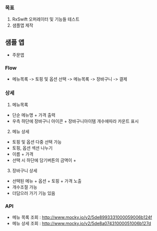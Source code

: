 ### 목표

1. RxSwift 오퍼레이터 및 기능들 테스트
2. 샘플앱 제작

## 샘플 앱

- 주문앱  

### Flow

- 메뉴목록 -> 토핑 및 옵션 선택 -> 메뉴목록 -> 장바구니 -> 결제

### 상세 

1. 메뉴목록

- 단순 메뉴명 + 가격 출력
- 우측 하단에 장바구니 아이콘 + 장바구니아이템 개수에따라 카운트 표시

2. 메뉴 상세 

- 토핑 및 옵션 다중 선택 가능
- 토핑, 옵션 섹션 나누기
- 이름 + 가격
- 선택 시 하단에 담기버튼의 금액이 +

3. 장바구니 상세

- 선택된 메뉴 + 옵션 + 토핑 + 가격 노출
- 개수조절 가능
- 더담으러 가기 기능 있음



### API

- 메뉴 목록 조회 : http://www.mocky.io/v2/5de8993331000059006b124f
- 메뉴 상세 조회 : http://www.mocky.io/v2/5de8a07431000051006b127d

